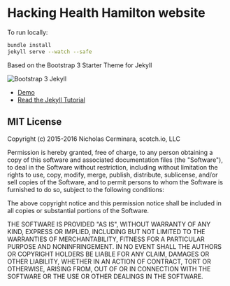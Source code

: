 # Hacking Health Hamilton website

To run locally:

```bash
bundle install
jekyll serve --watch --safe
```

Based on the Bootstrap 3 Starter Theme for Jekyll

![Bootstrap 3 Jekyll](https://scotch.io/wp-content/uploads/2015/10/bootstrap-plus-jekyll.png)

* [Demo](http://scotch-io.github.io)
* [Read the Jekyll Tutorial](https://scotch.io/tutorials/getting-started-with-jekyll-plus-a-free-bootstrap-3-starter-theme)

## MIT License

Copyright (c) 2015-2016 Nicholas Cerminara, scotch.io, LLC

Permission is hereby granted, free of charge, to any person obtaining a copy of this software and associated documentation files (the "Software"), to deal in the Software without restriction, including without limitation the rights to use, copy, modify, merge, publish, distribute, sublicense, and/or sell copies of the Software, and to permit persons to whom the Software is furnished to do so, subject to the following conditions:

The above copyright notice and this permission notice shall be included in all copies or substantial portions of the Software.

THE SOFTWARE IS PROVIDED "AS IS", WITHOUT WARRANTY OF ANY KIND, EXPRESS OR IMPLIED, INCLUDING BUT NOT LIMITED TO THE WARRANTIES OF MERCHANTABILITY, FITNESS FOR A PARTICULAR PURPOSE AND NONINFRINGEMENT. IN NO EVENT SHALL THE AUTHORS OR COPYRIGHT HOLDERS BE LIABLE FOR ANY CLAIM, DAMAGES OR OTHER LIABILITY, WHETHER IN AN ACTION OF CONTRACT, TORT OR OTHERWISE, ARISING FROM, OUT OF OR IN CONNECTION WITH THE SOFTWARE OR THE USE OR OTHER DEALINGS IN THE SOFTWARE.
